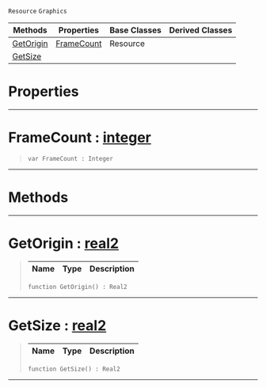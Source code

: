  `Resource` `Graphics`



|Methods|Properties|Base Classes|Derived Classes|
|---|---|---|---|
|[ GetOrigin](https://github.com/zeroengineteam/ZeroDocs/code_reference/class_reference/spritesource.markdown#getorigin-zero-engine-do)|[ FrameCount](https://github.com/zeroengineteam/ZeroDocs/code_reference/class_reference/spritesource.markdown#framecount-zero-engine-d)|Resource| |
|[ GetSize](https://github.com/zeroengineteam/ZeroDocs/code_reference/class_reference/spritesource.markdown#getsize-zero-engine-docu)| | | |


 #  Properties


---  
 #  FrameCount : [integer](https://github.com/zeroengineteam/ZeroDocs/code_reference/zilch_base_types/integer.markdown)

> 
> ``` lang=cpp, name=Zilch
> var FrameCount : Integer


---  
 #  Methods


---  
 #  GetOrigin : [real2](https://github.com/zeroengineteam/ZeroDocs/code_reference/zilch_base_types/real2.markdown)

> 
> |Name|Type|Description|
> |---|---|---|
> ``` lang=cpp, name=Zilch
> function GetOrigin() : Real2
> ``` 


---  
 #  GetSize : [real2](https://github.com/zeroengineteam/ZeroDocs/code_reference/zilch_base_types/real2.markdown)

> 
> |Name|Type|Description|
> |---|---|---|
> ``` lang=cpp, name=Zilch
> function GetSize() : Real2
> ``` 


---  
 

 